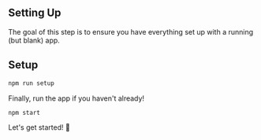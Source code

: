 ## Setting Up

The goal of this step is to ensure you have everything set up with a running (but blank) app. 

## Setup

```sh
npm run setup
```

Finally, run the app if you haven't already!

```sh
npm start
```

Let's get started! 🎉